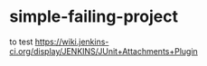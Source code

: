 simple-failing-project
======================

to test https://wiki.jenkins-ci.org/display/JENKINS/JUnit+Attachments+Plugin
